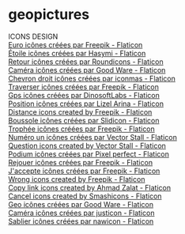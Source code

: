# geopictures

ICONS DESIGN  
<a href="https://www.flaticon.com/fr/icones-gratuites/euro" title="euro icônes">Euro icônes créées par Freepik - Flaticon</a>  
<a href="https://www.flaticon.com/fr/icones-gratuites/etoile" title="étoile icônes">Étoile icônes créées par Hasymi - Flaticon</a>  
<a href="https://www.flaticon.com/fr/icones-gratuites/retour" title="retour icônes">Retour icônes créées par Roundicons - Flaticon</a>  
<a href="https://www.flaticon.com/fr/icones-gratuites/camera" title="caméra icônes">Caméra icônes créées par Good Ware - Flaticon</a>  
<a href="https://www.flaticon.com/fr/icones-gratuites/chevron-droit" title="chevron droit icônes">Chevron droit icônes créées par iconmas - Flaticon</a>  
<a href="https://www.flaticon.com/fr/icones-gratuites/traverser" title="traverser icônes">Traverser icônes créées par Freepik - Flaticon</a>  
<a href="https://www.flaticon.com/fr/icones-gratuites/gps" title="gps icônes">Gps icônes créées par DinosoftLabs - Flaticon</a>  
<a href="https://www.flaticon.com/fr/icones-gratuites/position" title="position icônes">Position icônes créées par Lizel Arina - Flaticon</a>  
<a href="https://www.flaticon.com/free-icons/distance" title="distance icons">Distance icons created by Freepik - Flaticon</a>  
<a href="https://www.flaticon.com/fr/icones-gratuites/boussole" title="boussole icônes">Boussole icônes créées par Slidicon - Flaticon</a>  
<a href="https://www.flaticon.com/fr/icones-gratuites/trophee" title="trophée icônes">Trophée icônes créées par Freepik - Flaticon</a>  
<a href="https://www.flaticon.com/fr/icones-gratuites/numero-un" title="numéro un icônes">Numéro un icônes créées par Vector Stall - Flaticon</a>  
<a href="https://www.flaticon.com/free-icons/question" title="question icons">Question icons created by Vector Stall - Flaticon</a>  
<a href="https://www.flaticon.com/fr/icones-gratuites/podium" title="podium icônes">Podium icônes créées par Pixel perfect - Flaticon</a>  
<a href="https://www.flaticon.com/fr/icones-gratuites/rejouer" title="rejouer icônes">Rejouer icônes créées par Freepik - Flaticon</a>  
<a href="https://www.flaticon.com/fr/icones-gratuites/jaccepte" title="j'accepte icônes">J'accepte icônes créées par Freepik - Flaticon</a>  
<a href="https://www.flaticon.com/free-icons/wrong" title="wrong icons">Wrong icons created by Freepik - Flaticon</a>  
<a href="https://www.flaticon.com/free-icons/copy-link" title="copy link icons">Copy link icons created by Ahmad Zalat - Flaticon</a>  
<a href="https://www.flaticon.com/free-icons/cancel" title="cancel icons">Cancel icons created by Smashicons - Flaticon</a>  
<a href="https://www.flaticon.com/fr/icones-gratuites/geo" title="geo icônes">Geo icônes créées par Good Ware - Flaticon</a>  
<a href="https://www.flaticon.com/fr/icones-gratuites/camera" title="caméra icônes">Caméra icônes créées par justicon - Flaticon</a>  
<a href="https://www.flaticon.com/fr/icones-gratuites/sablier" title="sablier icônes">Sablier icônes créées par nawicon - Flaticon</a>  
